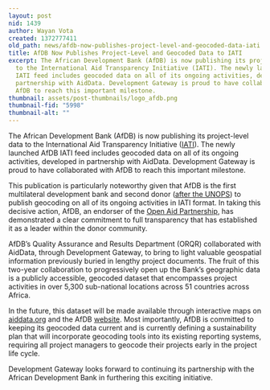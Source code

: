 ```yaml
---
layout: post
nid: 1439
author: Wayan Vota
created: 1372777411
old_path: news/afdb-now-publishes-project-level-and-geocoded-data-iati
title: AfDB Now Publishes Project-Level and Geocoded Data to IATI
excerpt: The African Development Bank (AfDB) is now publishing its project-level data
  to the International Aid Transparency Initiative (IATI). The newly launched AfDB
  IATI feed includes geocoded data on all of its ongoing activities, developed in
  partnership with AidData. Development Gateway is proud to have collaborated with
  AfDB to reach this important milestone.
thumbnail: assets/post-thumbnails/logo_afdb.png
thumbnail-fid: "5998"
thumbnail-alt: ""
---
```


The African Development Bank (AfDB) is now publishing its project-level data to the International Aid Transparency Initiative ([IATI](http://iatiregistry.org/)). The newly launched AfDB IATI feed includes geocoded data on all of its ongoing activities, developed in partnership with AidData. Development Gateway is proud to have collaborated with AfDB to reach this important milestone.

This publication is particularly noteworthy given that AfDB is the first multilateral development bank and second donor ([after the UNOPS](http://www.unops.org/english/whatwedo/news/Pages/UNOPS-geocoded-project-information-IATI.aspx)) to publish geocoding on all of its ongoing activities in IATI format. In taking this decisive action, AfDB, an endorser of the [Open Aid Partnership](http://openaidmap.org/), has demonstrated a clear commitment to full transparency that has established it as a leader within the donor community.

AfDB’s Quality Assurance and Results Department (ORQR) collaborated with AidData, through Development Gateway, to bring to light valuable geospatial information previously buried in lengthy project documents. The fruit of this two-year collaboration to progressively open up the Bank’s geographic data is a publicly accessible, geocoded dataset that encompasses project activities in over 5,300 sub-national locations across 51 countries across Africa.

In the future, this dataset will be made available through interactive maps on [aiddata.org](http://aiddata.org/) and the AfDB [website](http://www.afdb.org/en/). Most importantly, AfDB is committed to keeping its geocoded data current and is currently defining a sustainability plan that will incorporate geocoding tools into its existing reporting systems, requiring all project managers to geocode their projects early in the project life cycle.

Development Gateway looks forward to continuing its partnership with the African Development Bank in furthering this exciting initiative.
